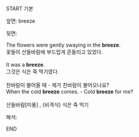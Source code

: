 START
기본

앞면:
breeze


뒷면:
<div>The flowers were gently swaying in the <strong>breeze</strong>. </div><div><div>꽃들이 산들바람에 부드럽게 흔들리고 있었다.</div></div><div><br></div><div><div>It was a <strong>breeze</strong>. </div><div><div>그것은 식은 죽 먹기였다.</div></div></div><div><br></div><div><div><div><span>찬바람이 불어올 때 - 제가 찬바람이 불어오나요?</span></div></div><div><div><span>When the cold <strong>breeze</strong> comes. - Cold <strong>breeze</strong> for me?</span></div></div></div><div><br></div><div>산들바람[미풍] , {비격식} <span>식은 죽 먹기</span></div>


해석:
<!--ID: 1746614453539-->
END